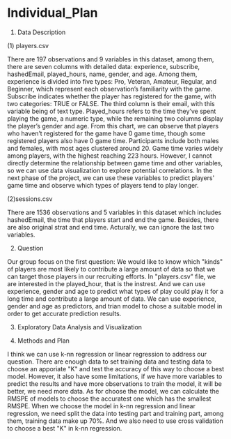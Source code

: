 # Individual_Plan

1. Data Description
 
 (1) players.csv
 
There are 197 observations and 9 variables in this dataset, among them, there are seven columns with detailed data: experience, subscribe, hashedEmail, played_hours, name, gender, and age. Among them, experience is divided into five types: Pro, Veteran, Amateur, Regular, and Beginner, which represent each observation’s familiarity with the game. Subscribe indicates whether the player has registered for the game, with two categories: TRUE or FALSE. The third column is their email, with this variable being of text type. Played_hours refers to the time they’ve spent playing the game, a numeric type, while the remaining two columns display the player’s gender and age. From this chart, we can observe that players who haven’t registered for the game have 0 game time, though some registered players also have 0 game time. Participants include both males and females, with most ages clustered around 20. Game time varies widely among players, with the highest reaching 223 hours. However, I cannot directly determine the relationship between game time and other variables, so we can use data visualization to explore potential correlations. In the next phase of the project, we can use these variables to predict players' game time and observe which types of players tend to play longer.

 (2)sessions.csv

 There are 1536 observations and 5 variables in this dataset which includes hashedEmail, the time that players start and end the game. Besides, there are also original strat and end time. Acturally, we can ignore the last two variables.



 2. Question

 Our group focus on the first question: We would like to know which "kinds" of players are most likely to contribute a large amount of data so that we can target those players in our recruiting efforts. In "players.csv" file, we are interested in the played_hour, that is the instrest. And we can use experience, gender and age to predict what types of play could play it for a long time and contribute a large amount of data. We can use experience, gender and age as predictors, and trian model to chose a suitable model in order to get accurate prediction results.



3. Exploratory Data Analysis and Visualization



4. Methods and Plan

I think we can use k-nn regression or linear regression to address our question. There are enough data to set training data and testing data to choose an apporiate "K" and test the accuracy of this way to choose a best model. However, it also have some limitations, if we have more variables to predict the results and have more observations to train the model, it will be better, we need more data. As for choose the model, we can calculate the RMSPE of models to choose the accuratest one which has the smallest RMSPE. When we choose the model in k-nn regression and linear regression, we need split the data into testing part and training part, among them, training data make up 70%. And we also need to use cross validation to choose a best "K" in k-nn regression.
